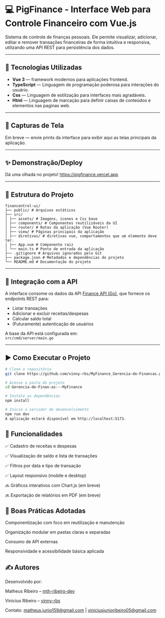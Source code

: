 # 💻 PigFinance - Interface Web para Controle Financeiro com Vue.js

Sistema de controle de finanças pessoais. Ele permite visualizar, adicionar, editar e remover transações financeiras de forma intuitiva e responsiva, utilizando uma API REST para persistência dos dados.

---

## 🚀 Tecnologias Utilizadas

- **Vue 3** — framework  modernos para aplicações frontend.
- **TypeScript** — Linguagem de programação poderosa para interações do usuário.
- **Css** — Linguagem de estilização para interfaces mais agradáveis.
- **Html** — Linguagem de marcação para definir caixas de conteúdos e elementos nas paginas web.

---

## 📸 Capturas de Tela

Em breve — envie prints da interface para exibir aqui as telas principais da aplicação.

---

## ✨ Demonstração/Deploy

Dá uma olhada no projeto!
https://pigfinance.vercel.app

---

## 📂 Estrutura do Projeto

````
financontrol-ui/
├── public/ # Arquivos estáticos
├── src/
│ ├── assets/ # Imagens, ícones e Css base
│ ├── components/ # Componentes reutilizáveis da UI
│ ├── router/ # Rotas da aplicação (Vue Router)
│ ├── view/ # Páginas principais da aplicação
│ ├── diretivas/ # diretivas vue, comportamentos que um elemento deve ter.
│ ├── App.vue # Componente raiz
│ └── main.ts # Ponto de entrada da aplicação
├── .gitignore # Arquivos ignorados pelo Git
├── package.json # Metadados e dependências do projeto
└── README.md # Documentação do projeto
````


---

## 🔌 Integração com a API

A interface consome os dados da API [Finance API (Go)](https://github.com/mth-ribeiro-dev/finance-api-go/tree/master), que fornece os endpoints REST para:

- Listar transações
- Adicionar e excluir receitas/despesas
- Calcular saldo total
- (Futuramente) autenticação de usuários

A base da API está configurada em:  
`src/cmd/server/main.go`

---

## ▶️ Como Executar o Projeto

```bash
# Clone o repositório
git clone https://github.com/vinny-rbs/MyFinance_Gerencia-de-Financas.git

# Acesse a pasta do projeto
cd Gerencia-de-Finan-as---MyFinance

# Instale as dependências
npm install

# Inicie o servidor de desenvolvimento
npm run dev
A aplicação estará disponível em http://localhost:5173.
```
## 📱 Funcionalidades

✅ Cadastro de receitas e despesas

✅ Visualização de saldo e lista de transações

✅ Filtros por data e tipo de transação

✅ Layout responsivo (mobile e desktop)

🔜 Gráficos interativos com Chart.js (em breve)

🔜 Exportação de relatórios em PDF (em breve)

## 🧱 Boas Práticas Adotadas

Componentização com foco em reutilização e manutenção

Organização modular em pastas claras e separadas

Consumo de API externas

Responsividade e acessibilidade básica aplicada

## ✍️ Autores

Desenvolvido por:

Matheus Ribeiro – [mth-ribeiro-dev](https://github.com/mth-ribeiro-dev)

Vinicius Ribeiro – [vinny-rbs](https://github.com/vinny-rbs)

Contato: matheus.junio159@gmail.com | viniciusjunioribeiro05@gmail.com
